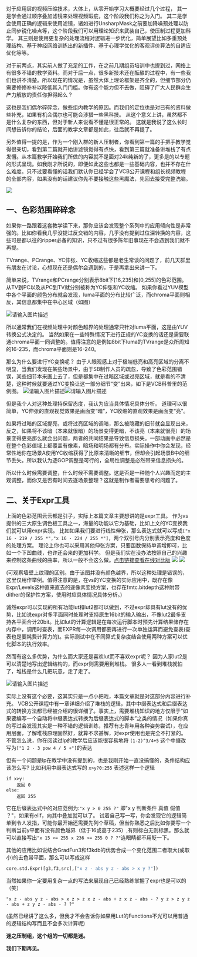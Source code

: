 

对于应用层的视频压缩技术，大体上，从零开始学习大概要经过几个过程，
其一是学会通过顺序叠加滤镜来处理视频瑕疵，这个阶段我们称之为入门。
其二是学会使用正确的逻辑来使用滤镜，诸如进行UnsharpMask之前要加降噪预处理以防止同步锐化噪点等，这个阶段我们可以用理论知识来武装自己，使压制过程更加科学。
其三则是使用更复杂的处理流程对逻辑进一步优化，简单展望比如多重预处理结构、基于神经网络训练出的新插件、基于心理学优化的客观评价算法的自适应优化等等。

对于前两点，其实前人做了充足的工作，在之前几期组员培训中也提到过，网络上有很多不错的教学资料。而对于后一点，很多新技术还在酝酿的过程中，有一些我们也讲不清楚。所以现在的情况是，虽然大体上理论框架是齐全的，但细节部分仍需要修修补补以降低其入门门槛。你有这个能力但不去做，阻碍了广大人民群众生产力解放的责任你担得起么？

这也是我们偶尔碎碎念，做些组内教学的原因。而我们的定位也是对已有的资料做些补充，如果有机会偶尔也可能会涉猎一些黑科技。
从这个意义上讲，虽然都不是什么复杂的东西，但对于新人来说看不懂是很正常的。
这就是我说了这么长时间想告诉你的结论，后面的教学文章都是如此，往后就不再提了。

另外值得一提的是，作为一个刚入群的新人压制者，你看到第一篇的手把手教学觉得很亲切，看到第二篇就开始讲滤镜觉得有点快，看到第三篇就准备讲堆栈了有点发懵。从本篇教学开始我们所做的内容就不是面对24k纯新的了，更多是的以专题的形式呈现。如我刚才所说的，即便如此这些也都是一些基础内容，也并不存在什么难度。只不过要看懂的话我们默认你已经学会了VCB公开课程和组长视频教程的全部内容，如果没有的话建议你先不要接触这些黑魔法，先回去接受完整洗脑。

![](https://i1.fuimg.com/706005/0d517e11463cdeb6.jpg)

## **一、色彩范围碎碎念**

如果你一路跟着这套教学读下来，那你应该会发现整个系列中的应用倾向性是非常强的。比如你看我几乎没提过反交错的内容，几乎没有提到过位深转换的内容，这些可是都以往的ripper必备的知识，只不过有很多陈年旧事现在不会遇到我们就不再提。

TVrange、PCrange、YC伸张、YC收缩这些都是老生常谈的问题了，前几天群里有朋友在讨论，心想现在还是偶尔会遇到的，于是再拿出来讲一下。

简单来说，TVrange和PCrange分别表示8bit下[16,235]和[0,255]的色彩范围。从TV到PC以及从PC到TV就分别被称为YC伸张和YC收缩。
如果你看过YUV模型中各个平面的颜色分布就会发现，luma平面的分布比较广泛，而chroma平面则相反，其信息都集中在中心区域（如图）


![请输入图片描述][1]



所以通常我们在视频处理中对颜色越界的处理通常只针对luma平面，这是由YUV转换公式决定的。
当然如果在一些特殊情况下进行正规的YC变换的话还是需要联通chroma平面一同调整的。值得注意的是例如8bit下luma的TVrange是众所周知的16-235，而chroma平面则是16-240。

那么为什么要进行YC变换呢？
由于人眼观感上对于极端低亮和高亮区域的分离不明显，当我们发现在某些场景中，由于SB制作人员的疏忽，导致了色彩范围错误，某些细节本来画上去了，但是都集中在过暗区域或过亮区域，就是看的不清楚，这种时候就要通过YC变换让这一部分细节“变”出来，如下是VCB科普里的范例图。
![请输入图片描述][2]![请输入图片描述][3]



但是我个人对这种处理持保留态度，我认为应当具体情况具体分析。
道理可以很简单，YC伸张的直观视觉效果是画面变“暗”，YC收缩的直观效果是画面变“亮”。

如果将过暗的区域提亮，或将过亮区域的调暗，那么被隐藏的细节就会显现出来，反之，如果将不该暗（本来就很暗）的场景变得更暗，不该亮（本来就很亮）的场景变得更亮那么就会出问题，两者的共同结果是导致信息损失。一部动画中必然是在整个色彩值域上都覆盖有像素，暗场和明场都有分布。实际操作中你会发现，经常性地你在场景A使用YC收缩获得了比原来清晰的细节，但却会引起场景B中的细节丢失。所以我认为逐GOP调整是可行的，全局性调整是必然带来信息损失的。

所以什么时候需要调整，什么时候不需要调整。这是否是一种随个人兴趣而定的主观调整，而你又是否有时间去逐场景整理？这就是制作者需要思考的问题了。

## **二、关于Expr工具**

上面的色彩范围云云都是引子，实际上本篇文章主要想讲的是expr工具。
作为vs提供的三大原生调色板工具之一，海量的功能以它为基础，比如上文的YC变换我们就可以用expr实现。
比如如果我们要进行线性伸张，那么表达式就可以写成`["x 16 - 219 / 255 *","x 16 - 224 / 255 *"]`，两个双引号内分别表示亮度和色度的处理方案。
理论上你也可以采用其他伸张方案，只要函数保持单调增即可，比如一个下凹曲线，也许还会来的更加科学。
但是我们实在没办法按照自己的兴趣来控制这条曲线的曲率，所以一般不会这么做。[点击链接查看在线对比版](https://compare.nazorip.site/app?url1=https://i2.tiimg.com/706005/ddc00f2a80413d40.png&url2=https://i2.tiimg.com/706005/87afda5e9e74c136.png)
![](https://i2.tiimg.com/706005/ddc00f2a80413d40.png)
![](https://i2.tiimg.com/706005/87afda5e9e74c136.png)

(可观察墙壁上纹理的区别。由于该图并没有颜色越界，所以这种处理是错误的，这里仅用作举例。值得注意的是，在vs的YC变换的实际应用中，既存在像Expr/Levels这种直来直去的逐像素变换方案，也存在fmtc.bitdepth这种附带dither的保护性方案，使用时应具体情况具体分析。)

诚然expr可以实现的所有功能lut和lut2都可以做到，不过expr却具有lut没有的优势，比如说expr对多平面同时处理时支持原生16bit的输入输出，不像lut2最多支持各平面合计20bit。比如lut的计算逻辑是在每次运行脚本时预先计算结果储存在内存中，调用时查表，而EXPR每一次调用都要再进行一次单独运算而避免查表(查表也是要耗费计算力的)。实际测试中在不同算式复杂度结合使用两种方案可以优化脚本的执行效率。

然而有这么多优势，为什么而大家还是喜欢lut而不喜欢expr呢？
因为人家lut2是可以清楚地写出逻辑结构的，而expr则需要用到堆栈。
很多人一看到堆栈就怕了，堆栈是什么几把玩意，走了走了。

![请输入图片描述][4]



实际上没有这个必要，这其实只是一点小把戏，本篇文章就是对这部分内容进行补充。
VCB公开课程中有一章详细介绍了堆栈的逻辑，其中中缀表达式和后缀表达式的转换方法都已经被介绍的很详细了。事实上，需要堆栈知识的地方仅限于“如果要编写一个自动将中缀表达式转换为后缀表达式的脚本”之类的情况（如果你真的写过会发现其实是一种不错的逻辑训练，推荐有志青年用各种姿势尝试），在应用层面，了解堆栈原理固然好，就算不求甚解，对expr使用也是完全不打紧的。不管怎么说，你在阅读过lp的教学后应该能很容易地将 `(1-2)^3/4+5` 这个中缀改写为`["1 2 - 3 pow 4 / 5 +"]`的表达

但有一个问题是lp在教学中没有提到的，也是我刚开始一直没搞懂的，条件结构应该怎么写?
比如利用中缀表达式写的 `x>y?0:255`
表述这样一个逻辑

```
if x>y: 
    返回 0 
else:
    返回 255
```

它在后缀表达式中的对应范例为:`"x y > 0 255 ?"` 即"x y 判断条件 真值 假值 ？"，如果有elif，向其中叠加就可以了。
试着自己写一写，你会发现它的逻辑简单到令人发指，可能你最开始还需要先列个草稿，但当你熟悉之后比如你要写一个判断当前y平面有没有颜色越界（低于16或高于235）,有则标白无则标黑。那么就可以直接写出`"x 15 <= 255 x 236 >= 255 0 ? ?"`连眼睛都不用眨一下。

其他的应用比如说结合GradFun3和f3kdb的优势合成一个变化范围二者取大(或取小)的去色带平面，那么可以写成这样

```python
core.std.Expr([g3,f3,src],["x z - abs y z - abs > x y ?"])
```

 
当然如果你一定要用复杂一点的写法来展现自己已经熟练掌握了expr也是可以的（笑）

```
"x z - abs y z - abs > x z > z x z - abs + z x z - abs - ? y z > z y z - abs + z y z - abs - ? ?"
```

(虽然已经讲了这么多，但我才不会告诉你如果用Lut的Functions不光可以用普通的逻辑结构写而且不会多次计算呢)

**迷之压制组，这个组的一切都是迷。**

**我们下期再见。**


  [1]: https://i1.fuimg.com/706005/4eab707ee4c62695.png
  [2]: https://i1.fuimg.com/706005/9f2b62071952270f.png
  [3]: https://i2.tiimg.com/706005/c60db79bb460b791.png
  [4]: https://i1.fuimg.com/706005/eae6b1213a5e18ca.png